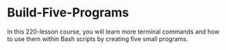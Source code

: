 # Build-Five-Programs
In this 220-lesson course, you will learn more terminal commands and how to use them within Bash scripts by creating five small programs.
